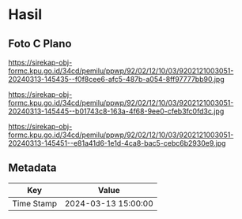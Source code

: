 # Hasil

## Foto C Plano

https://sirekap-obj-formc.kpu.go.id/34cd/pemilu/ppwp/92/02/12/10/03/9202121003051-20240313-145435--f0f8cee6-afc5-487b-a054-8ff97777bb90.jpg

https://sirekap-obj-formc.kpu.go.id/34cd/pemilu/ppwp/92/02/12/10/03/9202121003051-20240313-145445--b01743c8-163a-4f68-9ee0-cfeb3fc0fd3c.jpg

https://sirekap-obj-formc.kpu.go.id/34cd/pemilu/ppwp/92/02/12/10/03/9202121003051-20240313-145451--e81a41d6-1e1d-4ca8-bac5-cebc6b2930e9.jpg


## Metadata

| Key        | Value               |
| ---------- | ------------------- |
| Time Stamp | 2024-03-13 15:00:00 |



